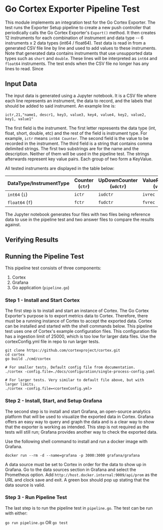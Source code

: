 # Go Cortex Exporter Pipeline Test

This module implements an integration test for the Go Cortex Exporter. The test runs the
Exporter Setup pipeline to create a new push controller that periodically calls the Go
Cortex Exporter's `Export()` method. It then creates 12 instruments for each combination
of instrument and data type -- 6 instruments x 2 data types (int64 / float64). Test data
is read in from a generated CSV file line by line and used to add values to these
instruments. Note that generated data contains instruments that use unsupported data types
such as `short` and `double`. These lines will be interpreted as `int64` and `float64`
instruments. The test ends when the CSV file no longer has any lines to read. Since 

## Input Data
The input data is generated using a Jupyter notebook. It is a CSV file where each line
represents an instrument, the data to record, and the labels that should be added to said
instrument. An example line is:

`ictr,21,"name1, descr1, key3, value3, key4, value4, key2, value2, key1, value1"`

The first field is the instrument. The first letter represents the data type (int, float,
short, double, etc) and the rest of the field is instrument type. For example, `ictr`
means `int64 Counter`. The second field is the value to be recorded in the instrument. The
third field is a string that contains comma delimited strings. The first two substrings
are for the name and the description. Neither of them will be used in the pipeline test.
The strings afterwards represent key value pairs. Each group of two form a KeyValue.

All tested instruments are displayed in the table below:

| DataType/InstrumentType | Counter (`ctr`) | UpDownCounter (`udctr`) | ValueRecorder (`vrec`) | SumObserver (`sobs`) | UpDownObserver (`udobs`) | ValueObserver (`vobs`) |
|-------------------------|-----------------|-------------------------|------------------------|----------------------|--------------------------|------------------------|
| `int64` (`i`)           | `ictr`          | `iudctr`                | `ivrec`                | `isobs`              | `iudobs`                 | `ivobs`                |
| `float64` (`f`)         | `fctr`          | `fudctr`                | `fvrec`                | `fsobs`              | `fudobs`                 | `fvobs`                |

The Jupyter notebook generates four files with two files being reference data to use in the
pipeline test and two answer files to compare the results against.


## Verifying Results


## Running the Pipeline Test

This pipeline test consists of three components:
1. Cortex
2. Grafana
3. Go application (`pipeline.go`)

### Step 1 - Install and Start Cortex
The first step is to install and start an instance of Cortex. The Go Cortex Exporter's
purpose is to export metrics data to Cortex. Therefore, there must be a running instance
of Cortex to accept the exported data. Cortex can be installed and started with the shell
commands below. This pipeline test uses one of Cortex's example configuration files. This
configuration file has a ingestion limit of 25000, which is too low for larger data files.
Use the cortexConfig.yml file in repo to run larger tests.

```shell
git clone https://github.com/cortexproject/cortex.git
cd cortex
go build ./cmd/cortex

# For smaller tests. Default config file from documentation.
./cortex -config.file=./docs/configuration/single-process-config.yaml

# For larger tests. Very similar to default file above, but with larger limits.
./cortex -config.file=<cortexConfig.yml>
```

### Step 2 - Install, Start, and Setup Grafana
The second step is to install and start Grafana, an open-source analytics platform that
will be used to visualize the exported data in Cortex. Grafana offers an easy way to query
and graph the data and is a clear way to show that the exporter is working as intended.
This step is not required as the tests will still run; Grafana provides another way to
check the exported data.

Use the following shell command to install and run a docker image with Grafana.

```shell
docker run --rm -d --name=grafana -p 3000:3000 grafana/grafana
```

A data source must be set to Cortex in order for the data to show up in Grafana. Go to the
data sources section in Grafana and select the Prometheus option. Add
`http://host.docker.internal:9009/api/prom` as the URL and clock save and exit. A green
box should pop up stating that the data source is valid.

### Step 3 - Run Pipeline Test
The last step is to run the pipeline test in `pipeline.go`. The test can be run with
either:

`go run pipeline.go` OR `go test`
